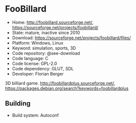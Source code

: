 # FooBillard

- Home: http://foobillard.sourceforge.net/, https://sourceforge.net/projects/foobillard/
- State: mature, inactive since 2010
- Download: https://sourceforge.net/projects/foobillard/files/
- Platform: Windows, Linux
- Keyword: simulation, sports, 3D
- Code repository: @see-download
- Code language: C
- Code license: GPL-2.0
- Code dependency: GLUT, SDL
- Developer: Florian Berger

3D billiard game.
http://foobillardplus.sourceforge.net/, https://packages.debian.org/search?keywords=foobillardplus

## Building

- Build system: Autoconf

